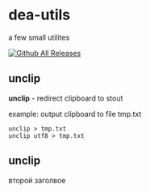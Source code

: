 # dea-utils
a few small utilites

[![Github All Releases](https://img.shields.io/github/downloads/Phidel/dea-utils/total.svg)]()


## unclip
**unclip** - redirect clipboard to stout

example: output clipboard to file tmp.txt
```
unclip > tmp.txt
unclip utf8 > tmp.txt
```

## unclip
второй заголвое
